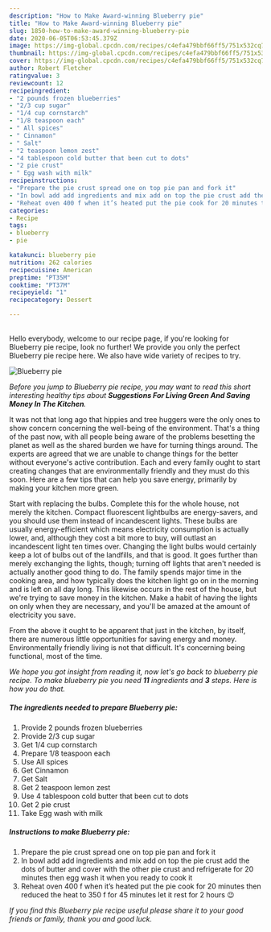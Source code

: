 ```yaml
---
description: "How to Make Award-winning Blueberry pie"
title: "How to Make Award-winning Blueberry pie"
slug: 1850-how-to-make-award-winning-blueberry-pie
date: 2020-06-05T06:53:45.379Z
image: https://img-global.cpcdn.com/recipes/c4efa479bbf66ff5/751x532cq70/blueberry-pie-recipe-main-photo.jpg
thumbnail: https://img-global.cpcdn.com/recipes/c4efa479bbf66ff5/751x532cq70/blueberry-pie-recipe-main-photo.jpg
cover: https://img-global.cpcdn.com/recipes/c4efa479bbf66ff5/751x532cq70/blueberry-pie-recipe-main-photo.jpg
author: Robert Fletcher
ratingvalue: 3
reviewcount: 12
recipeingredient:
- "2 pounds frozen blueberries"
- "2/3 cup sugar"
- "1/4 cup cornstarch"
- "1/8 teaspoon each"
- " All spices"
- " Cinnamon"
- " Salt"
- "2 teaspoon lemon zest"
- "4 tablespoon cold butter that been cut to dots"
- "2 pie crust"
- " Egg wash with milk"
recipeinstructions:
- "Prepare the pie crust spread one on top pie pan and fork it"
- "In bowl add add ingredients and mix add on top the pie crust add the dots of butter and cover with the other pie crust and refrigerate for 20 minutes then egg wash it when you ready to cook it"
- "Reheat oven 400 f when it’s heated put the pie cook for 20 minutes then reduced the heat to 350 f for 45 minutes let it rest for 2 hours 😉"
categories:
- Recipe
tags:
- blueberry
- pie

katakunci: blueberry pie 
nutrition: 262 calories
recipecuisine: American
preptime: "PT35M"
cooktime: "PT37M"
recipeyield: "1"
recipecategory: Dessert

---
```

<br>
Hello everybody, welcome to our recipe page, if you're looking for Blueberry pie recipe, look no further! We provide you only the perfect Blueberry pie recipe here. We also have wide variety of recipes to try.
<br>


![Blueberry pie](https://img-global.cpcdn.com/recipes/c4efa479bbf66ff5/751x532cq70/blueberry-pie-recipe-main-photo.jpg)

<i>Before you jump to Blueberry pie recipe, you may want to read this short interesting healthy tips about 
<strong>Suggestions For Living Green And Saving Money In The Kitchen</strong>.</i>
</br>

It was not that long ago that hippies and tree huggers were the only ones to show concern concerning the well-being of the environment. That's a thing of the past now, with all people being aware of the problems besetting the planet as well as the shared burden we have for turning things around. The experts are agreed that we are unable to change things for the better without everyone's active contribution. Each and every family ought to start creating changes that are environmentally friendly and they must do this soon. Here are a few tips that can help you save energy, primarily by making your kitchen more green.

Start with replacing the bulbs. Complete this for the whole house, not merely the kitchen. Compact fluorescent lightbulbs are energy-savers, and you should use them instead of incandescent lights. These bulbs are usually energy-efficient which means electricity consumption is actually lower, and, although they cost a bit more to buy, will outlast an incandescent light ten times over. Changing the light bulbs would certainly keep a lot of bulbs out of the landfills, and that is good. It goes further than merely exchanging the lights, though; turning off lights that aren't needed is actually another good thing to do. The family spends major time in the cooking area, and how typically does the kitchen light go on in the morning and is left on all day long. This likewise occurs in the rest of the house, but we're trying to save money in the kitchen. Make a habit of having the lights on only when they are necessary, and you'll be amazed at the amount of electricity you save.

From the above it ought to be apparent that just in the kitchen, by itself, there are numerous little opportunities for saving energy and money. Environmentally friendly living is not that difficult. It's concerning being functional, most of the time.


<i>We hope you got insight from reading it, now let's go back to blueberry pie recipe. To make blueberry pie you need <strong>11</strong> ingredients and <strong>3</strong> steps. Here is how you do that.
</i>

##### The ingredients needed to prepare Blueberry pie:

1. Provide 2 pounds frozen blueberries
1. Provide 2/3 cup sugar
1. Get 1/4 cup cornstarch
1. Prepare 1/8 teaspoon each
1. Use  All spices
1. Get  Cinnamon
1. Get  Salt
1. Get 2 teaspoon lemon zest
1. Use 4 tablespoon cold butter that been cut to dots
1. Get 2 pie crust
1. Take  Egg wash with milk


##### Instructions to make Blueberry pie:

1. Prepare the pie crust spread one on top pie pan and fork it
1. In bowl add add ingredients and mix add on top the pie crust add the dots of butter and cover with the other pie crust and refrigerate for 20 minutes then egg wash it when you ready to cook it
1. Reheat oven 400 f when it’s heated put the pie cook for 20 minutes then reduced the heat to 350 f for 45 minutes let it rest for 2 hours 😉


<i>If you find this Blueberry pie recipe useful please share it to your good friends or family, thank you and good luck.</i>
